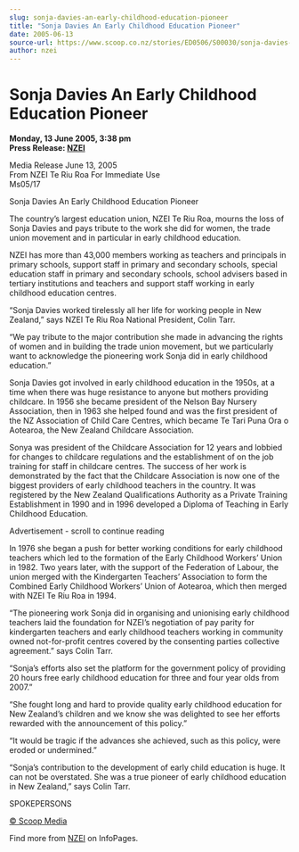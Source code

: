 ```yaml
---
slug: sonja-davies-an-early-childhood-education-pioneer
title: "Sonja Davies An Early Childhood Education Pioneer"
date: 2005-06-13
source-url: https://www.scoop.co.nz/stories/ED0506/S00030/sonja-davies-an-early-childhood-education-pioneer.htm
author: nzei
---
```

Sonja Davies An Early Childhood Education Pioneer
=================================================

**Monday, 13 June 2005, 3:38 pm**  
**Press Release: [NZEI](https://info.scoop.co.nz/NZEI)**

  
Media Release June 13, 2005  
From NZEI Te Riu Roa For Immediate Use  
Ms05/17

Sonja Davies An Early Childhood Education Pioneer

The country’s largest education union, NZEI Te Riu Roa, mourns the loss of Sonja Davies and pays tribute to the work she did for women, the trade union movement and in particular in early childhood education.

NZEI has more than 43,000 members working as teachers and principals in primary schools, support staff in primary and secondary schools, special education staff in primary and secondary schools, school advisers based in tertiary institutions and teachers and support staff working in early childhood education centres.

“Sonja Davies worked tirelessly all her life for working people in New Zealand,” says NZEI Te Riu Roa National President, Colin Tarr.

“We pay tribute to the major contribution she made in advancing the rights of women and in building the trade union movement, but we particularly want to acknowledge the pioneering work Sonja did in early childhood education.”

Sonja Davies got involved in early childhood education in the 1950s, at a time when there was huge resistance to anyone but mothers providing childcare. In 1956 she became president of the Nelson Bay Nursery Association, then in 1963 she helped found and was the first president of the NZ Association of Child Care Centres, which became Te Tari Puna Ora o Aotearoa, the New Zealand Childcare Association.

Sonya was president of the Childcare Association for 12 years and lobbied for changes to childcare regulations and the establishment of on the job training for staff in childcare centres. The success of her work is demonstrated by the fact that the Childcare Association is now one of the biggest providers of early childhood teachers in the country. It was registered by the New Zealand Qualifications Authority as a Private Training Establishment in 1990 and in 1996 developed a Diploma of Teaching in Early Childhood Education.

Advertisement - scroll to continue reading





In 1976 she began a push for better working conditions for early childhood teachers which led to the formation of the Early Childhood Workers’ Union in 1982. Two years later, with the support of the Federation of Labour, the union merged with the Kindergarten Teachers’ Association to form the Combined Early Childhood Workers’ Union of Aotearoa, which then merged with NZEI Te Riu Roa in 1994.

“The pioneering work Sonja did in organising and unionising early childhood teachers laid the foundation for NZEI’s negotiation of pay parity for kindergarten teachers and early childhood teachers working in community owned not-for-profit centres covered by the consenting parties collective agreement.” says Colin Tarr.

“Sonja’s efforts also set the platform for the government policy of providing 20 hours free early childhood education for three and four year olds from 2007.”

“She fought long and hard to provide quality early childhood education for New Zealand’s children and we know she was delighted to see her efforts rewarded with the announcement of this policy.”

“It would be tragic if the advances she achieved, such as this policy, were eroded or undermined.”

“Sonja’s contribution to the development of early child education is huge. It can not be overstated. She was a true pioneer of early childhood education in New Zealand,” says Colin Tarr.

SPOKEPERSONS  

[© Scoop Media](http://www.scoop.co.nz/about/terms.html)

Find more from [NZEI](https://info.scoop.co.nz/NZEI) on InfoPages.